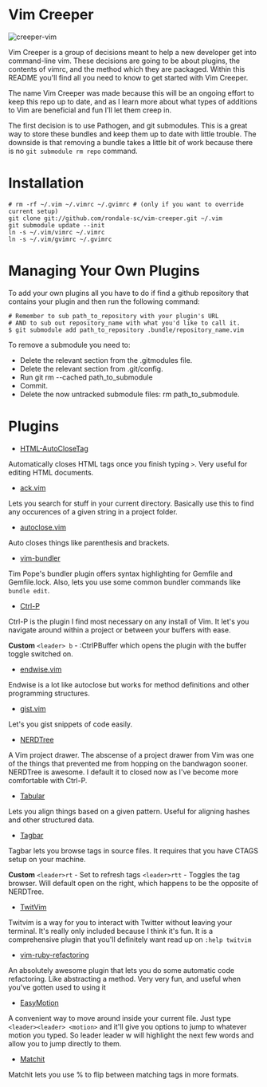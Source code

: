 Vim Creeper
==========

![creeper-vim](https://raw.github.com/rondale-sc/vim-creeper/master/images/vim-creeper.png)

Vim Creeper is a group of decisions meant to help a new developer get into command-line vim.   These decisions are going to be about plugins, the contents of vimrc, and the method which they are packaged. Within this README you'll find all you need to know to get started with Vim Creeper.  

The name Vim Creeper was made because this will be an ongoing effort to keep this repo up to date, and as I learn more about what types of additions to Vim are beneficial and fun I'll let them creep in.

The first decision is to use Pathogen, and git submodules.  This is a great way to store these bundles and keep them up to date with little trouble.  The downside is that removing a bundle takes a little bit of work because there is no `git submodule rm repo` command.

# Installation

```
# rm -rf ~/.vim ~/.vimrc ~/.gvimrc # (only if you want to override current setup)
git clone git://github.com/rondale-sc/vim-creeper.git ~/.vim
git submodule update --init
ln -s ~/.vim/vimrc ~/.vimrc
ln -s ~/.vim/gvimrc ~/.gvimrc
```
# Managing Your Own Plugins

To add your own plugins all you have to do if find a github repository that contains your plugin and then run the following command:

```
# Remember to sub path_to_repository with your plugin's URL
# AND to sub out repository_name with what you'd like to call it. 
$ git submodule add path_to_repository .bundle/repository_name.vim
```

To remove a submodule you need to:

- Delete the relevant section from the .gitmodules file.
- Delete the relevant section from .git/config.
- Run git rm --cached path\_to\_submodule 
- Commit.
- Delete the now untracked submodule files: rm path\_to\_submodule.

# Plugins 

- [HTML-AutoCloseTag](https://github.com/vim-scripts/HTML-AutoCloseTag)

Automatically closes HTML tags once you finish typing `>`.  Very useful for editing HTML documents.

- [ack.vim](https://github.com/mileszs/ack.vim)

Lets you search for stuff in your current directory.  Basically use this to find any occurences of a given string in a project folder.

- [autoclose.vim](https://github.com/Townk/vim-autoclose)

Auto  closes things like parenthesis and brackets.  

- [vim-bundler](https://github.com/tpope/vim-bundler)

Tim Pope's bundler plugin offers syntax highlighting for Gemfile and Gemfile.lock.  Also, lets you use some common bundler commands like `bundle edit`.
                 
- [Ctrl-P](https://github.com/kien/ctrlp.vim)

Ctrl-P is the plugin I find most necessary on any install of Vim.  It let's you navigate around within a project or between your buffers with ease.

**Custom** 
`<leader> b` - :CtrlPBuffer which opens the plugin with the buffer toggle switched on.
                 
- [endwise.vim](https://github.com/tpope/vim-endwise.git)

Endwise is a lot like autoclose but works for method definitions and other programming structures.

- [gist.vim](https://github.com/mattn/gist-vim)

Let's you gist snippets of code easily. 

- [NERDTree](https://github.com/scrooloose/nerdtree)

A Vim project drawer.  The abscense of a project drawer from Vim was one of the things that prevented me from hopping on the bandwagon sooner.  NERDTree is awesome.  I default it to closed now as I've become more comfortable with Ctrl-P.

- [Tabular](https://github.com/godlygeek/tabular)

Lets you align things based on a given pattern.  Useful for aligning hashes and other structured data.

- [Tagbar](https://github.com/majutsushi/tagbar)

Tagbar lets you browse tags in source files.  It requires that you have CTAGS setup on your machine. 

**Custom** 
`<leader>rt` - Set to refresh tags
`<leader>rtt` - Toggles the tag browser.  Will default open on the right, which happens to be the opposite of NERDTree.  

- [TwitVim](https://github.com/vim-scripts/TwitVim)

Twitvim is a way for you to interact with Twitter without leaving your terminal.  It's really only included because I think it's fun.  It is a comprehensive plugin that you'll definitely want read up on `:help twitvim`

- [vim-ruby-refactoring](https://github.com/ecomba/vim-ruby-refactoring)

An absolutely awesome plugin that lets you do some automatic code refactoring.  Like abstracting a method.  Very very fun, and useful when you've gotten used to using it

- [EasyMotion](https://github.com/Lokaltog/vim-easymotion)

A convenient way to move around inside your current file.  Just type `<leader><leader> <motion>` and it'll give you options to jump to whatever motion you typed.  So leader leader w will highlight the next few words and allow you to jump directly to them.

- [Matchit](https://github.com/tsaleh/vim-matchit)

Matchit lets you use % to flip between matching tags in more formats.  
